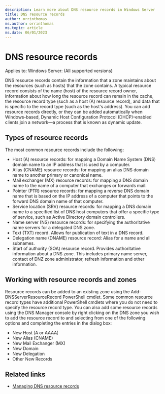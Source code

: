 ```yaml
---
description: Learn more about DNS resource records in Windows Server
title: DNS resource records 
author: orrinthomas
ms.author: orrinthomas
ms.topic: article
ms.date: 06/01/2023
---
```

# DNS resource records

Applies to: Windows Server: (All supported versions)

DNS resource records contain the information that a zone maintains about the resources (such as hosts) that the zone contains. A typical resource record consists of the name (host) of the resource record owner, information about how long the resource record can remain in the cache, the resource record type (such as a host (A) resource record), and data that is specific to the record type (such as the host's address). You can add resource records directly, or they can be added automatically when Windows-based, Dynamic Host Configuration Protocol (DHCP)–enabled clients join a network—a process that is known as dynamic update.

## Types of resource records

The most common resource records include the following:

- Host (A) resource records: for mapping a Domain Name System (DNS) domain name to an IP address that is used by a computer.
- Alias (CNAME) resource records: for mapping an alias DNS domain name to another primary or canonical name.
- Mail exchanger (MX) resource records: for mapping a DNS domain name to the name of a computer that exchanges or forwards mail.
- Pointer (PTR) resource records: for mapping a reverse DNS domain name that is based on the IP address of a computer that points to the forward DNS domain name of that computer.
- Service location (SRV) resource records: for mapping a DNS domain name to a specified list of DNS host computers that offer a specific type of service, such as Active Directory domain controllers.
- Name server (NS) resource records: for specifying the authoritative name servers for a delegated DNS zone.
- Text (TXT) record. Allows for publication of text in a DNS record.
- Delegation name (DNAME) resource record: Alias for a name and all subnames.
- Start of authority (SOA) resource record. Provides authoritative information about a DNS zone. This includes primary name server, contact of DNZ zone administrator, refresh information and other information.

## Working with resource records and zones

Resource records can be added to an existing zone using the Add-DNSServerResourceRecord PowerShell cmdlet. Some common resource record types have additional PowerShell cmdlets where you do not need to specify the resource record type. You can also add some resource records using the DNS Manager console by right clicking on the DNS zone you wish to add the resource record to and selecting from one of the following options and completing the entries in the dialog box:

- New Host (A or AAAA)
- New Alias (CNAME)
- New Mail Exchanger (MX)
- New Domain
- New Delegation
- Other New Records

## Related links

- [Managing DNS resource records](managing-resource-records-how-to-powershell.md)